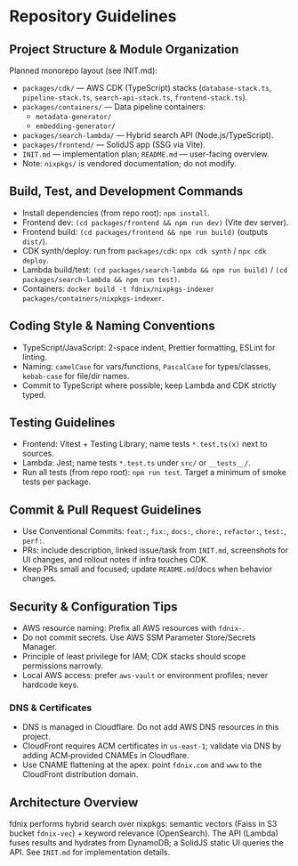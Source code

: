 # Repository Guidelines

## Project Structure & Module Organization

Planned monorepo layout (see INIT.md):

- `packages/cdk/` — AWS CDK (TypeScript) stacks (`database-stack.ts`, `pipeline-stack.ts`, `search-api-stack.ts`, `frontend-stack.ts`).
- `packages/containers/` — Data pipeline containers:
  - `metadata-generator/`
  - `embedding-generator/`
- `packages/search-lambda/` — Hybrid search API (Node.js/TypeScript).
- `packages/frontend/` — SolidJS app (SSG via Vite).
- `INIT.md` — implementation plan; `README.md` — user-facing overview.
- Note: `nixpkgs/` is vendored documentation; do not modify.

## Build, Test, and Development Commands

- Install dependencies (from repo root): `npm install`.
- Frontend dev: `(cd packages/frontend && npm run dev)` (Vite dev server).
- Frontend build: `(cd packages/frontend && npm run build)` (outputs `dist/`).
- CDK synth/deploy: run from `packages/cdk`: `npx cdk synth` / `npx cdk deploy`.
- Lambda build/test: `(cd packages/search-lambda && npm run build)` / `(cd packages/search-lambda && npm run test)`.
- Containers: `docker build -t fdnix/nixpkgs-indexer packages/containers/nixpkgs-indexer`.

## Coding Style & Naming Conventions

- TypeScript/JavaScript: 2-space indent, Prettier formatting, ESLint for linting.
- Naming: `camelCase` for vars/functions, `PascalCase` for types/classes, `kebab-case` for file/dir names.
- Commit to TypeScript where possible; keep Lambda and CDK strictly typed.

## Testing Guidelines

- Frontend: Vitest + Testing Library; name tests `*.test.ts(x)` next to sources.
- Lambda: Jest; name tests `*.test.ts` under `src/` or `__tests__/`.
- Run all tests (from repo root): `npm run test`. Target a minimum of smoke tests per package.

## Commit & Pull Request Guidelines

- Use Conventional Commits: `feat:`, `fix:`, `docs:`, `chore:`, `refactor:`, `test:`, `perf:`.
- PRs: include description, linked issue/task from `INIT.md`, screenshots for UI changes, and rollout notes if infra touches CDK.
- Keep PRs small and focused; update `README.md`/docs when behavior changes.

## Security & Configuration Tips

- AWS resource naming: Prefix all AWS resources with `fdnix-`.
- Do not commit secrets. Use AWS SSM Parameter Store/Secrets Manager.
- Principle of least privilege for IAM; CDK stacks should scope permissions narrowly.
- Local AWS access: prefer `aws-vault` or environment profiles; never hardcode keys.

### DNS & Certificates

- DNS is managed in Cloudflare. Do not add AWS DNS resources in this project.
- CloudFront requires ACM certificates in `us-east-1`; validate via DNS by adding ACM‑provided CNAMEs in Cloudflare.
- Use CNAME flattening at the apex: point `fdnix.com` and `www` to the CloudFront distribution domain.

## Architecture Overview

fdnix performs hybrid search over nixpkgs: semantic vectors (Faiss in S3 bucket `fdnix-vec`) + keyword relevance (OpenSearch). The API (Lambda) fuses results and hydrates from DynamoDB; a SolidJS static UI queries the API. See `INIT.md` for implementation details.
